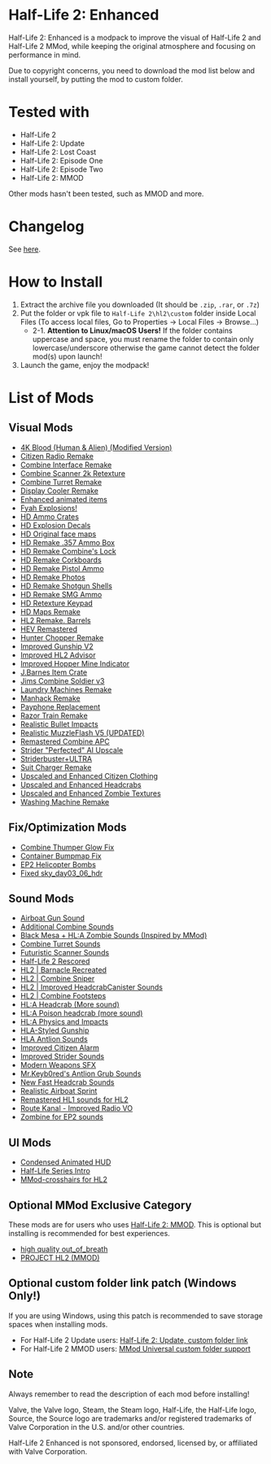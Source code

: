 # Half-Life 2: Enhanced 
Half-Life 2: Enhanced is a modpack to improve the visual of Half-Life 2 and Half-Life 2 MMod, while keeping the original atmosphere and focusing on performance in mind.

Due to copyright concerns, you need to download the mod list below and install yourself, by putting the mod to custom folder.

# Tested with
* Half-Life 2
* Half-Life 2: Update
* Half-Life 2: Lost Coast
* Half-Life 2: Episode One
* Half-Life 2: Episode Two
* Half-Life 2: MMOD

Other mods hasn't been tested, such as MMOD and more.

# Changelog
See [here](https://github.com/MysticMoonlight/EnhancedMod/blob/main/hl2e/infinity/CHANGELOG.md).

# How to Install
1. Extract the archive file you downloaded (It should be `.zip`, `.rar`, or `.7z`)
2. Put the folder or vpk file to `Half-Life 2\hl2\custom` folder inside Local Files (To access local files, Go to Properties -> Local Files -> Browse...)
	* 2-1. **Attention to Linux/macOS Users!** If the folder contains uppercase and space, you must rename the folder to contain only lowercase/underscore otherwise the game cannot detect the folder mod(s) upon launch!
3. Launch the game, enjoy the modpack!

# List of Mods
## Visual Mods
* [4K Blood (Human & Alien) (Modified Version)](https://gamebanana.com/mods/11369)
* [Citizen Radio Remake](https://gamebanana.com/mods/348653)
* [Combine Interface Remake](https://gamebanana.com/mods/303851)
* [Combine Scanner 2k Retexture](https://gamebanana.com/mods/182459)
* [Combine Turret Remake](https://gamebanana.com/mods/182474)
* [Display Cooler Remake](https://gamebanana.com/mods/288868)
* [Enhanced animated items](https://gamebanana.com/mods/314658)
* [Fyah Explosions!](https://gamebanana.com/mods/11344)
* [HD Ammo Crates](https://gamebanana.com/mods/182723)
* [HD Explosion Decals](https://gamebanana.com/mods/11355)
* [HD Original face maps](https://gamebanana.com/mods/352271)
* [HD Remake .357 Ammo Box](https://gamebanana.com/mods/182759)
* [HD Remake Combine's Lock](https://gamebanana.com/mods/183151)
* [HD Remake Corkboards](https://gamebanana.com/mods/182795)
* [HD Remake Pistol Ammo](https://gamebanana.com/mods/182764)
* [HD Remake Photos](https://gamebanana.com/mods/182790)
* [HD Remake Shotgun Shells](https://gamebanana.com/mods/182763)
* [HD Remake SMG Ammo](https://gamebanana.com/mods/182762)
* [HD Retexture Keypad](https://gamebanana.com/mods/182514)
* [HD Maps Remake](https://gamebanana.com/mods/6649)
* [HL2 Remake. Barrels](https://gamebanana.com/mods/182561)
* [HEV Remastered](https://gamebanana.com/mods/182098)
* [Hunter Chopper Remake](https://gamebanana.com/mods/183090)
* [Improved Gunship V2](https://gamebanana.com/mods/183101)
* [Improved HL2 Advisor](https://gamebanana.com/mods/344166)
* [Improved Hopper Mine Indicator](https://gamebanana.com/mods/182458)
* [J.Barnes Item Crate](https://gamebanana.com/mods/182716)
* [Jims Combine Soldier v3](https://gamebanana.com/mods/183075)
* [Laundry Machines Remake](https://gamebanana.com/mods/182498)
* [Manhack Remake](https://gamebanana.com/mods/182473)
* [Payphone Replacement](https://gamebanana.com/mods/182510)
* [Razor Train Remake](https://gamebanana.com/mods/301708)
* [Realistic Bullet Impacts](https://gamebanana.com/mods/320246)
* [Realistic MuzzleFlash V5 (UPDATED)](https://gamebanana.com/mods/359928)
* [Remastered Combine APC](https://gamebanana.com/mods/183094)
* [Strider "Perfected" AI Upscale](https://gamebanana.com/mods/182398)
* [Striderbuster+ULTRA](https://gamebanana.com/mods/11350)
* [Suit Charger Remake](https://gamebanana.com/mods/300619)
* [Upscaled and Enhanced Citizen Clothing](https://gamebanana.com/mods/182211)
* [Upscaled and Enhanced Headcrabs](https://gamebanana.com/mods/182428)
* [Upscaled and Enhanced Zombie Textures](https://gamebanana.com/mods/182295)
* [Washing Machine Remake](https://gamebanana.com/mods/347118)

## Fix/Optimization Mods
* [Combine Thumper Glow Fix](https://gamebanana.com/mods/312579)
* [Container Bumpmap Fix](https://gamebanana.com/mods/182534)
* [EP2 Helicopter Bombs](https://gamebanana.com/mods/182461)
* [Fixed sky_day03_06_hdr](https://gamebanana.com/mods/345165)

## Sound Mods
* [Airboat Gun Sound](https://gamebanana.com/sounds/47085)
* [Additional Combine Sounds](https://gamebanana.com/sounds/44814)
* [Black Mesa + HL:A Zombie Sounds (Inspired by MMod)](https://gamebanana.com/sounds/55592)
* [Combine Turret Sounds](https://gamebanana.com/sounds/55827)
* [Futuristic Scanner Sounds](https://gamebanana.com/sounds/46998)
* [Half-Life 2 Rescored](https://gamebanana.com/sounds/59810)
* [HL2 | Barnacle Recreated](https://gamebanana.com/sounds/34086)
* [HL2 | Combine Sniper](https://gamebanana.com/sounds/34087)
* [HL2 | Improved HeadcrabCanister Sounds](https://gamebanana.com/sounds/27458)
* [HL2 | Combine Footsteps](https://gamebanana.com/sounds/21642)
* [HL:A Headcrab (More sound)](https://gamebanana.com/sounds/57508)
* [HL:A Poison headcrab (more sound)](https://gamebanana.com/sounds/59427)
* [HL:A Physics and Impacts](https://gamebanana.com/sounds/47122)
* [HLA-Styled Gunship](https://gamebanana.com/sounds/51363)
* [HLA Antlion Sounds](https://gamebanana.com/sounds/47132)
* [Improved Citizen Alarm](https://gamebanana.com/sounds/35153)
* [Improved Strider Sounds](https://gamebanana.com/sounds/32587)
* [Modern Weapons SFX](https://gamebanana.com/sounds/46897)
* [Mr.Keyb0red's Antlion Grub Sounds](https://gamebanana.com/sounds/35464)
* [New Fast Headcrab Sounds](https://gamebanana.com/sounds/33586)
* [Realistic Airboat Sprint](https://gamebanana.com/sounds/22688)
* [Remastered HL1 sounds for HL2](https://gamebanana.com/sounds/60511)
* [Route Kanal - Improved Radio VO](https://gamebanana.com/sounds/56697)
* [Zombine for EP2 sounds](https://gamebanana.com/sounds/57448)

## UI Mods
* [Condensed Animated HUD](https://gamebanana.com/mods/24158)
* [Half-Life Series Intro](https://gamebanana.com/mods/24176)
* [MMod-crosshairs for HL2](https://gamebanana.com/mods/24147)

## Optional MMod Exclusive Category
These mods are for users who uses [Half-Life 2: MMOD](https://www.moddb.com/mods/hl2-ep2-enhased-mod). This is optional but installing is recommended for best experiences.

* [high quality out_of_breath](https://gamebanana.com/sounds/46242)
* [PROJECT HL2 (MMOD)](https://www.moddb.com/mods/hl2-ep2-enhased-mod/addons/project-hl2-mmod)

## Optional custom folder link patch (Windows Only!)
If you are using Windows, using this patch is recommended to save storage spaces when installing mods.

* For Half-Life 2 Update users: [Half-Life 2: Update, custom folder link](https://gamebanana.com/mods/35641)
* For Half-Life 2 MMOD users: [MMod Universal custom folder support](https://gamebanana.com/mods/40726)

## Note ##
Always remember to read the description of each mod before installing!

Valve, the Valve logo, Steam, the Steam logo, Half-Life, the Half-Life logo, Source, the Source logo are trademarks and/or registered trademarks of Valve Corporation in the U.S. and/or other countries.

Half-Life 2 Enhanced is not sponsored, endorsed, licensed by, or affiliated with Valve Corporation.
